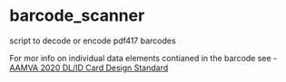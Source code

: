 # barcode_scanner
script to decode or encode pdf417 barcodes

For mor info on individual data elements contianed in the barcode see - [AAMVA 2020 DL/ID Card Design Standard](https://www.aamva.org/getmedia/99ac7057-0f4d-4461-b0a2-3a5532e1b35c/AAMVA-2020-DLID-Card-Design-Standard.pdf#page=69)
